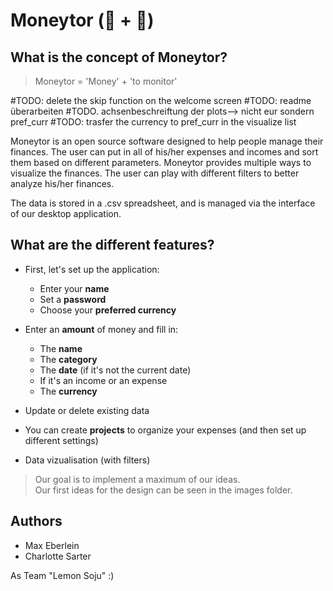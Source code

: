# Moneytor (💸 + 👀)

## What is the concept of Moneytor?

> Moneytor = 'Money' + 'to monitor'

#TODO: delete the skip function on the welcome screen
#TODO: readme überarbeiten
#TODO. achsenbeschreiftung der plots--> nicht eur sondern pref_curr
#TODO: trasfer the currency to pref_curr in the visualize list

Moneytor is an open source software designed to help people manage their finances. The user can put in all of his/her expenses and incomes and sort them based on different parameters.
Moneytor provides multiple ways to visualize the finances. The user can play with different filters to better analyze his/her finances.

The data is stored in a .csv spreadsheet, and is managed via the interface of our desktop application.

## What are the different features?

- First, let's set up the application:
  - Enter your **name**
  - Set a **password**
  - Choose your **preferred currency**

- Enter an **amount** of money and fill in:
  - The **name**
  - The **category** 
  - The **date** (if it's not the current date)
  - If it's an income or an expense
  - The **currency**

- Update or delete existing data

- You can create **projects** to organize your expenses (and then set up different settings)

- Data vizualisation (with filters)

> Our goal is to implement a maximum of our ideas.\
> Our first ideas for the design can be seen in the images folder.

## Authors 

- Max Eberlein
- Charlotte Sarter

As Team "Lemon Soju" :)
